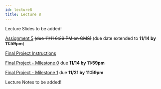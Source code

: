 ```yaml
---
id: lecture8
title: Lecture 8
---
```


Lecture Slides to be added!

[Assignment 5](/docs/assignment5) ~~(due 11/11 6:29 PM on CMS)~~ (due date extended to **11/14 by 11:59pm**)

[Final Project Instructions](/docs/finalproject)

[Final Project - Milestone 0](/docs/finalproject#milestone-0) due **11/14 by 11:59pm**

[Final Project - Milestone 1](/docs/finalproject#milestone-1) due **11/21 by 11:59pm**

Lecture Notes to be added!